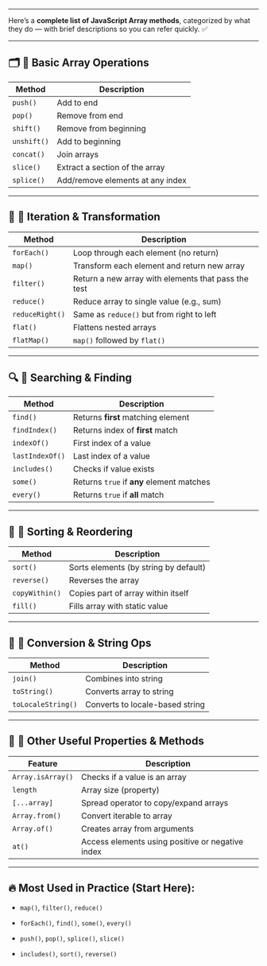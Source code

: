 
---

Here’s a **complete list of JavaScript Array methods**, categorized by what they do — with brief descriptions so you can refer quickly. ✅

---

## 🗂️ **🔹 Basic Array Operations**

|Method|Description|
|---|---|
|`push()`|Add to end|
|`pop()`|Remove from end|
|`shift()`|Remove from beginning|
|`unshift()`|Add to beginning|
|`concat()`|Join arrays|
|`slice()`|Extract a section of the array|
|`splice()`|Add/remove elements at any index|

---

## 🔄 **🔹 Iteration & Transformation**

|Method|Description|
|---|---|
|`forEach()`|Loop through each element (no return)|
|`map()`|Transform each element and return new array|
|`filter()`|Return a new array with elements that pass the test|
|`reduce()`|Reduce array to single value (e.g., sum)|
|`reduceRight()`|Same as `reduce()` but from right to left|
|`flat()`|Flattens nested arrays|
|`flatMap()`|`map()` followed by `flat()`|

---

## 🔍 **🔹 Searching & Finding**

|Method|Description|
|---|---|
|`find()`|Returns **first** matching element|
|`findIndex()`|Returns index of **first** match|
|`indexOf()`|First index of a value|
|`lastIndexOf()`|Last index of a value|
|`includes()`|Checks if value exists|
|`some()`|Returns `true` if **any** element matches|
|`every()`|Returns `true` if **all** match|

---

## 🧩 **🔹 Sorting & Reordering**

|Method|Description|
|---|---|
|`sort()`|Sorts elements (by string by default)|
|`reverse()`|Reverses the array|
|`copyWithin()`|Copies part of array within itself|
|`fill()`|Fills array with static value|

---

## 🔢 **🔹 Conversion & String Ops**

|Method|Description|
|---|---|
|`join()`|Combines into string|
|`toString()`|Converts array to string|
|`toLocaleString()`|Converts to locale-based string|

---

## 🧪 **🔹 Other Useful Properties & Methods**

|Feature|Description|
|---|---|
|`Array.isArray()`|Checks if a value is an array|
|`length`|Array size (property)|
|`[...array]`|Spread operator to copy/expand arrays|
|`Array.from()`|Convert iterable to array|
|`Array.of()`|Creates array from arguments|
|`at()`|Access elements using positive or negative index|

---

## 🔥 Most Used in Practice (Start Here):

- `map()`, `filter()`, `reduce()`
    
- `forEach()`, `find()`, `some()`, `every()`
    
- `push()`, `pop()`, `splice()`, `slice()`
    
- `includes()`, `sort()`, `reverse()`